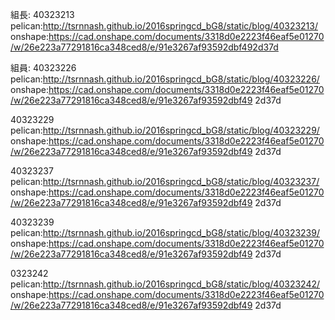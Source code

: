 組長:
40323213 
pelican:http://tsrnnash.github.io/2016springcd_bG8/static/blog/40323213/ 
onshape:https://cad.onshape.com/documents/3318d0e2223f46eaf5e01270/w/26e223a77291816ca348ced8/e/91e3267af93592dbf492d37d

組員:
40323226
pelican:http://tsrnnash.github.io/2016springcd_bG8/static/blog/40323226/ 
onshape:https://cad.onshape.com/documents/3318d0e2223f46eaf5e01270/w/26e223a77291816ca348ced8/e/91e3267af93592dbf49
2d37d

40323229
pelican:http://tsrnnash.github.io/2016springcd_bG8/static/blog/40323229/ 
onshape:https://cad.onshape.com/documents/3318d0e2223f46eaf5e01270/w/26e223a77291816ca348ced8/e/91e3267af93592dbf49
2d37d

40323237
pelican:http://tsrnnash.github.io/2016springcd_bG8/static/blog/40323237/ 
onshape:https://cad.onshape.com/documents/3318d0e2223f46eaf5e01270/w/26e223a77291816ca348ced8/e/91e3267af93592dbf49
2d37d

40323239
pelican:http://tsrnnash.github.io/2016springcd_bG8/static/blog/40323239/ 
onshape:https://cad.onshape.com/documents/3318d0e2223f46eaf5e01270/w/26e223a77291816ca348ced8/e/91e3267af93592dbf49
2d37d

0323242
pelican:http://tsrnnash.github.io/2016springcd_bG8/static/blog/40323242/ 
onshape:https://cad.onshape.com/documents/3318d0e2223f46eaf5e01270/w/26e223a77291816ca348ced8/e/91e3267af93592dbf49
2d37d